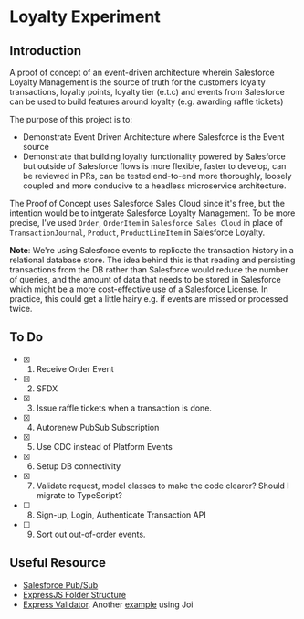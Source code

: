 # Loyalty Experiment

## Introduction

A proof of concept of an event-driven architecture wherein Salesforce Loyalty Management is the source of truth for the customers loyalty transactions, loyalty points, loyalty tier (e.t.c) and events from Salesforce can be used to build features around loyalty (e.g. awarding raffle tickets)

The purpose of this project is to:
- Demonstrate Event Driven Architecture where Salesforce is the Event source
- Demonstrate that building loyalty functionality powered by Salesforce but outside of Salesforce flows is more flexible, faster to develop, can be reviewed in PRs, can be tested end-to-end more thoroughly, loosely coupled and more conducive to a headless microservice architecture.

The Proof of Concept uses Salesforce Sales Cloud since it's free, but the intention would be to intgerate Salesforce Loyalty Management. To be more precise, I've used `Order`, `OrderItem` in `Salesforce Sales Cloud` in place of `TransactionJournal`, `Product`, `ProductLineItem` in Salesforce Loyalty.

**Note**: We're using Salesforce events to replicate the transaction history in a relational database store. The idea behind this is that reading and persisting transactions from the DB rather than Salesforce would reduce the number of queries, and the amount of data that needs to be stored in Salesforce which might be a more cost-effective use of a Salesforce License. In practice, this could get a little hairy e.g. if events are missed or processed twice.

## To Do

- [x] 1. Receive Order Event
- [x] 2. SFDX
- [x] 3. Issue raffle tickets when a transaction is done. 
- [x] 4. Autorenew PubSub Subscription
- [x] 5. Use CDC instead of Platform Events
- [x] 6. Setup DB connectivity
- [x] 7. Validate request, model classes to make the code clearer? Should I migrate to TypeScript?
- [ ] 8. Sign-up, Login, Authenticate Transaction API 
- [ ] 9. Sort out out-of-order events.

## Useful Resource

- [Salesforce Pub/Sub](https://jungleeforce.com/2021/11/11/connecting-to-salesforce-using-pub-sub-api-grpc/)
- [ExpressJS Folder Structure](https://www.codemzy.com/blog/nodejs-file-folder-structure)
- [Express Validator](https://stackoverflow.com/a/70637527/821110). Another [example](https://stackoverflow.com/a/60592312/821110) using Joi